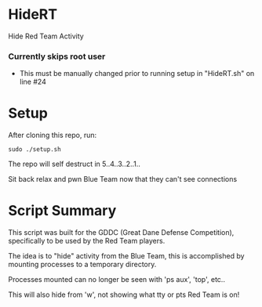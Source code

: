 # HideRT
Hide Red Team Activity
### Currently skips **root** user
- This must be manually changed prior to running setup in "HideRT.sh" on line #24

# Setup
After cloning this repo, run:

`sudo ./setup.sh`

The repo will self destruct in 5..4..3..2..1..

Sit back relax and pwn Blue Team now that they can't see connections

# Script Summary
This script was built for the GDDC (Great Dane Defense Competition), specifically to be used by the Red Team players.

The idea is to "hide" activity from the Blue Team, this is accomplished by mounting processes to a temporary directory.

Processes mounted can no longer be seen with 'ps aux', 'top', etc..

This will also hide from 'w', not showing what tty or pts Red Team is on!
